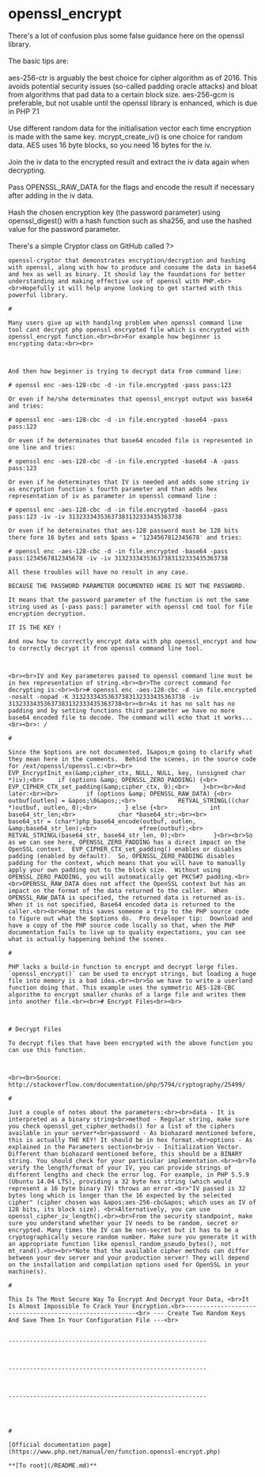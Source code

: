 # openssl_encrypt



There&apos;s a lot of confusion plus some false guidance here on the openssl library. <br><br>The basic tips are:<br><br>aes-256-ctr is arguably the best choice for cipher algorithm as of 2016. This avoids potential security issues (so-called padding oracle attacks) and bloat from algorithms that pad data to a certain block size. aes-256-gcm is preferable, but not usable until the openssl library is enhanced, which is due in PHP 7.1<br><br>Use different random data for the initialisation vector each time encryption is made with the same key. mcrypt_create_iv() is one choice for random data. AES uses 16 byte blocks, so you need 16 bytes for the iv.<br><br>Join the iv data to the encrypted result and extract the iv data again when decrypting.<br><br>Pass OPENSSL_RAW_DATA for the flags and encode the result if necessary after adding in the iv data.<br><br>Hash the chosen encryption key (the password parameter) using openssl_digest() with a hash function such as sha256, and use the hashed value for the password parameter.<br><br>There&apos;s a simple Cryptor class on GitHub called ?>
```
openssl-cryptor that demonstrates encryption/decryption and hashing with openssl, along with how to produce and consume the data in base64 and hex as well as binary. It should lay the foundations for better understanding and making effective use of openssl with PHP.<br><br>Hopefully it will help anyone looking to get started with this powerful library.  

#

Many users give up with handilng problem when openssl command line tool cant decrypt php openssl encrypted file which is encrypted with openssl_encrypt function.<br><br>For example how beginner is encrypting data:<br><br>

```
<?php

$string = 'It works ? Or not it works ?';
$pass = '1234';
$method = 'aes128';

file_put_contents ('./file.encrypted', openssl_encrypt ($string, $method, $pass));

?>
```


And then how beginner is trying to decrypt data from command line:

# openssl enc -aes-128-cbc -d -in file.encrypted -pass pass:123

Or even if he/she determinates that openssl_encrypt output was base64 and tries:

# openssl enc -aes-128-cbc -d -in file.encrypted -base64 -pass pass:123

Or even if he determinates that base64 encoded file is represented in one line and tries:

# openssl enc -aes-128-cbc -d -in file.encrypted -base64 -A -pass pass:123

Or even if he determinates that IV is needed and adds some string iv as encryption function`s fourth parameter and than adds hex representation of iv as parameter in openssl command line :

# openssl enc -aes-128-cbc -d -in file.encrypted -base64 -pass pass:123 -iv -iv 31323334353637383132333435363738

Or even if he determinates that aes-128 password must be 128 bits there fore 16 bytes and sets $pass = '1234567812345678' and tries:

# openssl enc -aes-128-cbc -d -in file.encrypted -base64 -pass pass:1234567812345678 -iv -iv 31323334353637383132333435363738

All these troubles will have no result in any case.

BECAUSE THE PASSWORD PARAMETER DOCUMENTED HERE IS NOT THE PASSWORD.

It means that the password parameter of the function is not the same string used as [-pass pass:] parameter with openssl cmd tool for file encryption decryption.

IT IS THE KEY !

And now how to correctly encrypt data with php openssl_encrypt and how to correctly decrypt it from openssl command line tool.



```
<?php

    function strtohex($x) 
    {
        $s='';
        foreach (str_split($x) as $c) $s.=sprintf("%02X",ord($c));
        return($s);
    } 
    
    $source = 'It works !';

    $iv = "1234567812345678";
    $pass = '1234567812345678';
    $method = 'aes-128-cbc';

    echo "\niv in hex to use: ".strtohex ($iv);
    echo "\nkey in hex to use: ".strtohex ($pass);
    echo "\n";

    file_put_contents ('./file.encrypted',openssl_encrypt ($source, $method, $pass, true, $iv));

    $exec = "openssl enc -".$method." -d -in file.encrypted -nosalt -nopad -K ".strtohex($pass)." -iv ".strtohex($iv);

    echo 'executing: '.$exec."\n\n";
    echo exec ($exec);
    echo "\n";

?>
```
<br><br>IV and Key parameteres passed to openssl command line must be in hex representation of string.<br><br>The correct command for decrypting is:<br><br># openssl enc -aes-128-cbc -d -in file.encrypted -nosalt -nopad -K 31323334353637383132333435363738 -iv 31323334353637383132333435363738<br><br>As it has no salt has no padding and by setting functions third parameter we have no more base64 encoded file to decode. The command will echo that it works...<br><br>: /  

#

Since the $options are not documented, I&apos;m going to clarify what they mean here in the comments.  Behind the scenes, in the source code for /ext/openssl/openssl.c:<br><br>    EVP_EncryptInit_ex(&amp;cipher_ctx, NULL, NULL, key, (unsigned char *)iv);<br>    if (options &amp; OPENSSL_ZERO_PADDING) {<br>        EVP_CIPHER_CTX_set_padding(&amp;cipher_ctx, 0);<br>    }<br><br>And later:<br><br>        if (options &amp; OPENSSL_RAW_DATA) {<br>            outbuf[outlen] = &apos;\0&apos;;<br>            RETVAL_STRINGL((char *)outbuf, outlen, 0);<br>        } else {<br>            int base64_str_len;<br>            char *base64_str;<br><br>            base64_str = (char*)php_base64_encode(outbuf, outlen, &amp;base64_str_len);<br>            efree(outbuf);<br>            RETVAL_STRINGL(base64_str, base64_str_len, 0);<br>        }<br><br>So as we can see here, OPENSSL_ZERO_PADDING has a direct impact on the OpenSSL context.  EVP_CIPHER_CTX_set_padding() enables or disables padding (enabled by default).  So, OPENSSL_ZERO_PADDING disables padding for the context, which means that you will have to manually apply your own padding out to the block size.  Without using OPENSSL_ZERO_PADDING, you will automatically get PKCS#7 padding.<br><br>OPENSSL_RAW_DATA does not affect the OpenSSL context but has an impact on the format of the data returned to the caller.  When OPENSSL_RAW_DATA is specified, the returned data is returned as-is.  When it is not specified, Base64 encoded data is returned to the caller.<br><br>Hope this saves someone a trip to the PHP source code to figure out what the $options do.  Pro developer tip:  Download and have a copy of the PHP source code locally so that, when the PHP documentation fails to live up to quality expectations, you can see what is actually happening behind the scenes.  

#

PHP lacks a build-in function to encrypt and decrypt large files. `openssl_encrypt()` can be used to encrypt strings, but loading a huge file into memory is a bad idea.<br><br>So we have to write a userland function doing that. This example uses the symmetric AES-128-CBC algorithm to encrypt smaller chunks of a large file and writes them into another file.<br><br># Encrypt Files<br><br>

```
<?php
/**
 * Define the number of blocks that should be read from the source file for each chunk.
 * For 'AES-128-CBC' each block consist of 16 bytes.
 * So if we read 10,000 blocks we load 160kb into memory. You may adjust this value
 * to read/write shorter or longer chunks.
 */
define('FILE_ENCRYPTION_BLOCKS', 10000);

/**
 * Encrypt the passed file and saves the result in a new file with ".enc" as suffix.
 * 
 * @param string $source Path to file that should be encrypted
 * @param string $key    The key used for the encryption
 * @param string $dest   File name where the encryped file should be written to.
 * @return string|false  Returns the file name that has been created or FALSE if an error occured
 */
function encryptFile($source, $key, $dest)
{
    $key = substr(sha1($key, true), 0, 16);
    $iv = openssl_random_pseudo_bytes(16);

    $error = false;
    if ($fpOut = fopen($dest, 'w')) {
        // Put the initialzation vector to the beginning of the file
        fwrite($fpOut, $iv);
        if ($fpIn = fopen($source, 'rb')) {
            while (!feof($fpIn)) {
                $plaintext = fread($fpIn, 16 * FILE_ENCRYPTION_BLOCKS);
                $ciphertext = openssl_encrypt($plaintext, 'AES-128-CBC', $key, OPENSSL_RAW_DATA, $iv);
                // Use the first 16 bytes of the ciphertext as the next initialization vector
                $iv = substr($ciphertext, 0, 16);
                fwrite($fpOut, $ciphertext);
            }
            fclose($fpIn);
        } else {
            $error = true;
        }
        fclose($fpOut);
    } else {
        $error = true;
    }

    return $error ? false : $dest;
}
?>
```


# Decrypt Files

To decrypt files that have been encrypted with the above function you can use this function.



```
<?php
/**
 * Dencrypt the passed file and saves the result in a new file, removing the
 * last 4 characters from file name.
 * 
 * @param string $source Path to file that should be decrypted
 * @param string $key    The key used for the decryption (must be the same as for encryption)
 * @param string $dest   File name where the decryped file should be written to.
 * @return string|false  Returns the file name that has been created or FALSE if an error occured
 */
function decryptFile($source, $key, $dest)
{
    $key = substr(sha1($key, true), 0, 16);

    $error = false;
    if ($fpOut = fopen($dest, 'w')) {
        if ($fpIn = fopen($source, 'rb')) {
            // Get the initialzation vector from the beginning of the file
            $iv = fread($fpIn, 16);
            while (!feof($fpIn)) {
                // we have to read one block more for decrypting than for encrypting
                $ciphertext = fread($fpIn, 16 * (FILE_ENCRYPTION_BLOCKS + 1)); 
                $plaintext = openssl_decrypt($ciphertext, 'AES-128-CBC', $key, OPENSSL_RAW_DATA, $iv);
                // Use the first 16 bytes of the ciphertext as the next initialization vector
                $iv = substr($ciphertext, 0, 16);
                fwrite($fpOut, $plaintext);
            }
            fclose($fpIn);
        } else {
            $error = true;
        }
        fclose($fpOut);
    } else {
        $error = true;
    }

    return $error ? false : $dest;
}
?>
```
<br><br>Source: http://stackoverflow.com/documentation/php/5794/cryptography/25499/  

#

Just a couple of notes about the parameters:<br><br>data - It is interpreted as a binary string<br>method - Regular string, make sure you check openssl_get_cipher_methods() for a list of the ciphers available in your server*<br>password - As biohazard mentioned before, this is actually THE KEY! It should be in hex format.<br>options - As explained in the Parameters section<br>iv - Initialization Vector. Different than biohazard mentioned before, this should be a BINARY string. You should check for your particular implementation.<br><br>To verify the length/format of your IV, you can provide strings of different lengths and check the error log. For example, in PHP 5.5.9 (Ubuntu 14.04 LTS), providing a 32 byte hex string (which would represent a 16 byte binary IV) throws an error.<br>"IV passed is 32 bytes long which is longer than the 16 expected by the selected cipher" (cipher chosen was &apos;aes-256-cbc&apos; which uses an IV of 128 bits, its block size). <br>Alternatively, you can use openssl_cipher_iv_length().<br><br>From the security standpoint, make sure you understand whether your IV needs to be random, secret or encrypted. Many times the IV can be non-secret but it has to be a cryptographically secure random number. Make sure you generate it with an appropriate function like openssl_random_pseudo_bytes(), not mt_rand().<br><br>*Note that the available cipher methods can differ between your dev server and your production server! They will depend on the installation and compilation options used for OpenSSL in your machine(s).  

#

This Is The Most Secure Way To Encrypt And Decrypt Your Data, <br>It Is Almost Impossible To Crack Your Encryption.<br>--------------------------------------------------------<br> --- Create Two Random Keys And Save Them In Your Configuration File ---<br>

```
<?php
// Create The First Key
echo base64_encode(openssl_random_pseudo_bytes(32));

// Create The Second Key
echo base64_encode(openssl_random_pseudo_bytes(64));
?>
```

--------------------------------------------------------


```
<?php
// Save The Keys In Your Configuration File
define('FIRSTKEY','Lk5Uz3slx3BrAghS1aaW5AYgWZRV0tIX5eI0yPchFz4=');
define('SECONDKEY','EZ44mFi3TlAey1b2w4Y7lVDuqO+SRxGXsa7nctnr/JmMrA2vN6EJhrvdVZbxaQs5jpSe34X3ejFK/o9+Y5c83w==');
?>
```

--------------------------------------------------------


```
<?php
function secured_encrypt($data)
{
$first_key = base64_decode(FIRSTKEY);
$second_key = base64_decode(SECONDKEY);    
    
$method = "aes-256-cbc";    
$iv_length = openssl_cipher_iv_length($method);
$iv = openssl_random_pseudo_bytes($iv_length);
        
$first_encrypted = openssl_encrypt($data,$method,$first_key, OPENSSL_RAW_DATA ,$iv);    
$second_encrypted = hash_hmac('sha3-512', $first_encrypted, $second_key, TRUE);
            
$output = base64_encode($iv.$second_encrypted.$first_encrypted);    
return $output;        
}
?>
```

--------------------------------------------------------


```
<?php
function secured_decrypt($input)
{
$first_key = base64_decode(FIRSTKEY);
$second_key = base64_decode(SECONDKEY);            
$mix = base64_decode($input);
        
$method = "aes-256-cbc";    
$iv_length = openssl_cipher_iv_length($method);
            
$iv = substr($mix,0,$iv_length);
$second_encrypted = substr($mix,$iv_length,64);
$first_encrypted = substr($mix,$iv_length+64);
            
$data = openssl_decrypt($first_encrypted,$method,$first_key,OPENSSL_RAW_DATA,$iv);
$second_encrypted_new = hash_hmac('sha3-512', $first_encrypted, $second_key, TRUE);
    
if (hash_equals($second_encrypted,$second_encrypted_new))
return $data;
    
return false;
}
?>
```
  

#

[Official documentation page](https://www.php.net/manual/en/function.openssl-encrypt.php)

**[To root](/README.md)**